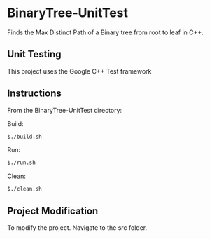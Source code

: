 # BinaryTree-UnitTest

Finds the Max Distinct Path of a Binary tree from root to leaf in C++.

## Unit Testing
This project uses the Google C++ Test framework

## Instructions
From the BinaryTree-UnitTest directory:

Build:
```bash
$./build.sh
```
Run:
```bash
$./run.sh
```
Clean:
```bash
$./clean.sh
```
## Project Modification
To modify the project. Navigate to the src folder. 

